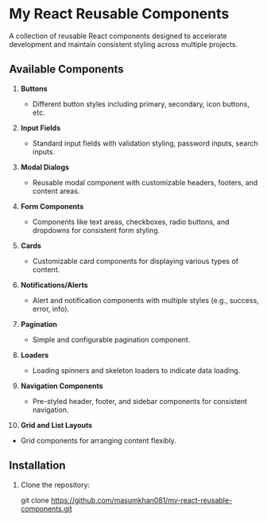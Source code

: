 # My React Reusable Components

A collection of reusable React components designed to accelerate development and maintain consistent styling across multiple projects.

## Available Components

1. **Buttons**
   - Different button styles including primary, secondary, icon buttons, etc.

2. **Input Fields**
   - Standard input fields with validation styling, password inputs, search inputs.

3. **Modal Dialogs**
   - Reusable modal component with customizable headers, footers, and content areas.

4. **Form Components**
   - Components like text areas, checkboxes, radio buttons, and dropdowns for consistent form styling.

5. **Cards**
   - Customizable card components for displaying various types of content.

6. **Notifications/Alerts**
   - Alert and notification components with multiple styles (e.g., success, error, info).

7. **Pagination**
   - Simple and configurable pagination component.

8. **Loaders**
   - Loading spinners and skeleton loaders to indicate data loading.

9. **Navigation Components**
   - Pre-styled header, footer, and sidebar components for consistent navigation.

10. **Grid and List Layouts**
   - Grid components for arranging content flexibly.

## Installation

1. Clone the repository:


   git clone https://github.com/masumkhan081/my-react-reusable-components.git
